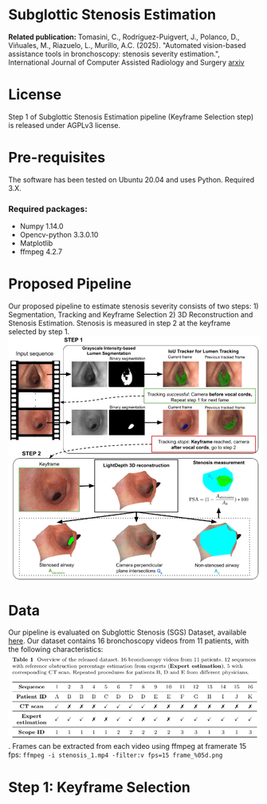 # Subglottic Stenosis Estimation
**Related publication:** Tomasini, C., Rodríguez-Puigvert, J., Polanco, D., Viñuales, M., Riazuelo, L., Murillo, A.C. (2025). "Automated vision-based assistance tools in bronchoscopy: stenosis severity estimation.", International Journal of Computer Assisted Radiology and Surgery [arxiv](https://arxiv.org/pdf/2505.05136)

# License 
Step 1 of Subglottic Stenosis Estimation pipeline (Keyframe Selection step) is released under AGPLv3 license.

# Pre-requisites
The software has been tested on Ubuntu 20.04 and uses Python. Required 3.X.
### Required packages:
* Numpy 1.14.0
* Opencv-python 3.3.0.10
* Matplotlib
* ffmpeg 4.2.7
  
# Proposed Pipeline
Our proposed pipeline to estimate stenosis severity consists of two steps: 1) Segmentation, Tracking and Keyframe Selection 2) 3D Reconstruction and Stenosis Estimation. Stenosis is measured in step 2 at the keyframe selected by step 1.
![results](/images/pipeline_stenosis.png)

# Data
Our pipeline is evaluated on Subglottic Stenosis (SGS) Dataset, available [here](https://sites.google.com/unizar.es/subglottic-stenosis-estimation/home). Our dataset contains 16 bronchoscopy videos from 11 patients, with the following characteristics:
![results](/images/sgs_dataset.png). 
Frames can be extracted from each video using ffmpeg at framerate 15 fps:  ```ffmpeg -i stenosis_1.mp4 -filter:v fps=15 frame_%05d.png```
# Step 1: Keyframe Selection
